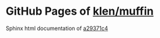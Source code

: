 GitHub Pages of [klen/muffin](https://github.com/klen/muffin.git)
===
Sphinx html documentation of [a29371c4](https://github.com/klen/muffin/tree/a29371c4de312b68be30689a59a45ee519fa36bb)
